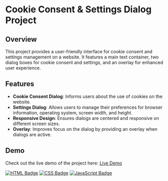# Cookie Consent & Settings Dialog Project

## Overview
This project provides a user-friendly interface for cookie consent and settings management on a website. It features a main text container, two dialog boxes for cookie consent and settings, and an overlay for enhanced user experience.

## Features
- **Cookie Consent Dialog**: Informs users about the use of cookies on the website.
- **Settings Dialog**: Allows users to manage their preferences for browser information, operating system, screen width, and height.
- **Responsive Design**: Ensures dialogs are centered and responsive on different screen sizes.
- **Overlay**: Improves focus on the dialog by providing an overlay when dialogs are active.

## Demo
Check out the live demo of the project here: [Live Demo](https://bachar157.github.io/cookies-dialog/) 



[![HTML Badge](https://img.shields.io/badge/-HTML-E34F26?style=for-the-badge&labelColor=black&logo=html5&logoColor=E34F26)](#)
[![CSS Badge](https://img.shields.io/badge/-CSS-1572B6?style=for-the-badge&labelColor=black&logo=css3&logoColor=1572B6)](#)
[![JavaScript Badge](https://img.shields.io/badge/-JavaScript-F7DF1E?style=for-the-badge&labelColor=black&logo=javascript&logoColor=F7DF1E)](#)
